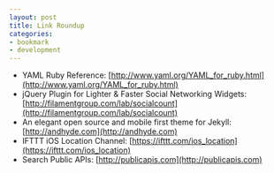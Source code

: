 ```yaml
---
layout: post
title: Link Roundup
categories:
- bookmark
- development
---
```


* YAML Ruby Reference: [http://www.yaml.org/YAML_for_ruby.html](http://www.yaml.org/YAML_for_ruby.html)
* jQuery Plugin for Lighter & Faster Social Networking Widgets: [http://filamentgroup.com/lab/socialcount](http://filamentgroup.com/lab/socialcount)
* An elegant open source and mobile first theme for Jekyll: [http://andhyde.com](http://andhyde.com)
* IFTTT iOS Location Channel: [https://ifttt.com/ios_location](https://ifttt.com/ios_location)
* Search Public APIs: [http://publicapis.com](http://publicapis.com)